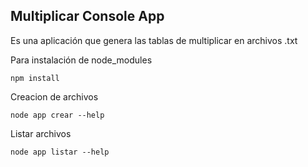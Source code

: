 
## Multiplicar Console App

Es una aplicación que genera las tablas de multiplicar en archivos .txt

Para instalación de node_modules

```
npm install
```

Creacion de archivos

```
node app crear --help
```

Listar archivos

```
node app listar --help
```
